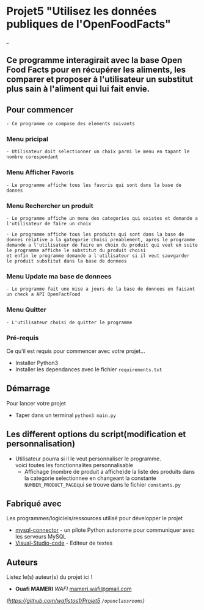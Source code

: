 
#
# Projet5 "Utilisez les données publiques de l'OpenFoodFacts"
_


## Ce programme interagirait avec la base Open Food Facts pour en récupérer les aliments, les comparer et proposer à l'utilisateur un substitut plus sain à l'aliment qui lui fait envie.

## Pour commencer
    - Ce programme ce compose des elements suivants

### Menu pricipal

    - Utilisateur doit selectionner un choix parmi le menu en tapant le nombre corespondant  

### Menu Afficher Favoris 

    - Le programme affiche tous les favoris qui sont dans la base de donnes

### Menu Rechercher un produit

    - Le programme affiche un menu des categories qui existes et demande a l'utilisateur de faire un choix

    - Le programme affiche tous les produits qui sont dans la base de donnes relative a la gategorie choisi preablement, apres le programme demande a l'utilisateur de faire un choix du produit qui veut en suite le programme affiche le substitut du produit choisi
    et enfin le programme demande a l'utilisateur si il veut sauvgarder
    le produit substitut dans la base de donnees  

### Menu Update ma base de donnees

    - Le programme fait une mise a jours de la base de donnees en faisant un check a API OpenFactFood  

### Menu Quitter
    - L'utilisateur choisi de quitter le programme  

### Pré-requis

Ce qu'il est requis pour commencer avec votre projet...

- Installer Python3 
- Installer les dependances avec le fichier `requirements.txt`

## Démarrage

Pour lancer votre projet
 
- Taper dans un terminal `python3 main.py` 

## Les different options du script(modification et personnalisation)

- Utilisateur pourra si il le veut personnaliser le programme.   
voici toutes les fonctionnalites personnalisable  
    * Affichage (nombre de produit a affiche)de la liste des produits       dans la categorie selectionnee en changeant la constante           
    `NUMBER_PRODUCT_PAGE`qui se trouve dans le fichier 
    `constants.py`
    

## Fabriqué avec

Les programmes/logiciels/ressources utilisé pour développer le projet


* [mysql-connector](https://dev.mysql.com/doc/connector-python/en/) - un pilote Python autonome pour communiquer avec les serveurs MySQL
* [Visual-Studio-code](https://code.visualstudio.com) - Editeur de textes


## Auteurs
Listez le(s) auteur(s) du projet ici !
* **Ouafi MAMERI** _WAFI_ [mameri.wafi@gmail.com](https://github.com/wafistos1/Projet5)


_(https://github.com/wafistos1/Projet5 ``/openclassrooms``)_

